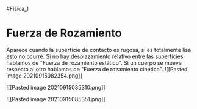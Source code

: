 #Física_I 
# Fuerza de Rozamiento 
Aparece cuando la superficie de contacto es rugosa, si es totalmente lisa esto no ocurre.
Si no hay desplazamiento relativo entre las superficies hablamos de "Fuerza de rozamiento estático". Si un cuerpo se mueve respecto al otro hablamos de "Fuerza de rozamiento cinética".
![[Pasted image 20210915082354.png]]

![[Pasted image 20210915085310.png]]

![[Pasted image 20210915085351.png]]